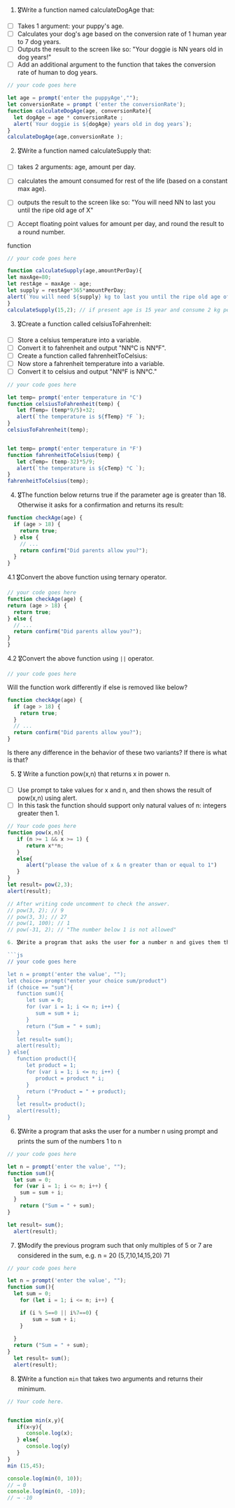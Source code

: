 1. 🎖Write a function named calculateDogAge that:
  * [ ] Takes 1 argument: your puppy's age.
  * [ ] Calculates your dog's age based on the conversion rate of 1 human year to 7 dog years.
  * [ ] Outputs the result to the screen like so: "Your doggie is NN years old in dog years!"
  * [ ] Add an additional argument to the function that takes the conversion rate of human to dog years.

```js
// your code goes here

let age = prompt('enter the puppyAge',"");
let conversionRate = prompt ('enter the conversionRate');
function calculateDogAge(age, conversionRate){
  let dogAge = age * conversionRate ;
  alert(`Your doggie is ${dogAge} years old in dog years`);
}
calculateDogAge(age,conversionRate );

```

2. 🎖Write a function named calculateSupply that:
  * [ ] takes 2 arguments: age, amount per day.
  * [ ] calculates the amount consumed for rest of the life (based on a constant max age).
  * [ ] outputs the result to the screen like so: "You will need NN to last you until the ripe old age of X"
  * [ ] Accept floating point values for amount per day, and round the result to a round number.


  function 

```js
// your code goes here

function calculateSupply(age,amountPerDay){
let maxAge=80;
let restAge = maxAge - age;
let supply = restAge*365*amountPerDay;
alert(`You will need ${supply} kg to last you until the ripe old age of ${maxAge}`)
}
calculateSupply(15,2); // if present age is 15 year and consume 2 kg per day.   
```


3. 🎖Create a function called celsiusToFahrenheit:
  * [ ] Store a celsius temperature into a variable.
  * [ ] Convert it to fahrenheit and output "NN°C is NN°F".
  * [ ] Create a function called fahrenheitToCelsius:
  * [ ] Now store a fahrenheit temperature into a variable.
  * [ ] Convert it to celsius and output "NN°F is NN°C."

```js
// your code goes here

let temp= prompt('enter temperature in °C')
function celsiusToFahrenheit(temp) {
   let fTemp= (temp*9/5)+32;
   alert(`the temperature is ${fTemp} °F `);
}
celsiusToFahrenheit(temp);


let temp= prompt('enter temperature in °F')
function fahrenheitToCelsius(temp) {
   let cTemp= (temp-32)*5/9;
   alert(`the temperature is ${cTemp} °C `);
}
fahrenheitToCelsius(temp);


```
4. 🎖The function below returns true if the parameter age is greater than 18. Otherwise it asks for a confirmation and returns its result:

```js
function checkAge(age) {
  if (age > 18) {
    return true;
  } else {
    // ...
    return confirm("Did parents allow you?");
  }
}
```
  4.1 🎖Convert the above function using ternary operator.
  ```js
  // your code goes here
function checkAge(age) {
  return (age > 18) {
    return true;
  } else {
    // ...
    return confirm("Did parents allow you?");
  }
}


  ```

  4.2 🎖Convert the above function using `||` operator.
  ```js
  // your code goes here
  ```
Will the function work differently if else is removed like below?

```js
function checkAge(age) {
  if (age > 18) {
    return true;
  }
  // ...
  return confirm("Did parents allow you?");
}
```
Is there any difference in the behavior of these two variants? If there is what is that?


5. 🎖 Write a function pow(x,n) that returns x in power n.

  * [ ] Use prompt to take values for x and n, and then shows the result of pow(x,n) using alert.
  * [ ] In this task the function should support only natural values of n: integers greater then 1.

```js
// Your code goes here
function pow(x,n){
   if (n >= 1 && x >= 1) {
      return x**n;
   }
   else{
      alert("please the value of x & n greater than or equal to 1")
   }  
}
let result= pow(2,3);
alert(result);

// After writing code uncomment to check the answer.
// pow(3, 2); // 9
// pow(3, 3); // 27
// pow(1, 100); // 1
// pow(-31, 2); // "The number below 1 is not allowed"

6. 🎖Write a program that asks the user for a number n and gives them the possibility to choose between computing the sum and computing the product of 1,…,n. Return the result accordingly.

```js
// your code goes here

let n = prompt('enter the value', "");
let choice= prompt("enter your choice sum/product")
if (choice == "sum"){
   function sum(){
      let sum = 0;
      for (var i = 1; i <= n; i++) {   
         sum = sum + i;
      }
      return ("Sum = " + sum); 
   }
   let result= sum();
   alert(result);
} else{
   function product(){
      let product = 1;
      for (var i = 1; i <= n; i++) {   
         product = product * i;
      }
      return ("Product = " + product); 
   }
   let result= product();
   alert(result);
}

```
6. 🎖Write a program that asks the user for a number n using prompt and prints the sum of the numbers 1 to n

```js
// your code goes here

let n = prompt('enter the value', "");
function sum(){
  let sum = 0;
  for (var i = 1; i <= n; i++) {   
    sum = sum + i;
  }
    return ("Sum = " + sum); 
}

let result= sum();
  alert(result);


```
7. 🎖Modify the previous program such that only multiples of 5 or 7 are considered in the sum, e.g. n = 20 (5,7,10,14,15,20) 71

```js
// your code goes here

let n = prompt('enter the value', "");
function sum(){
  let sum = 0;
    for (let i = 1; i <= n; i++) {

    if (i % 5==0 || i%7==0) {
        sum = sum + i;
    }
    
  }
  return ("Sum = " + sum);
}
  let result= sum();
  alert(result);
```

8. 🎖Write a function `min` that takes two arguments and returns their minimum.

```js
// Your code here.


function min(x,y){
   if(x<y){
      console.log(x);
   } else{
      console.log(y)
   }
}
min (15,45);

console.log(min(0, 10));
// → 0
console.log(min(0, -10));
// → -10
```